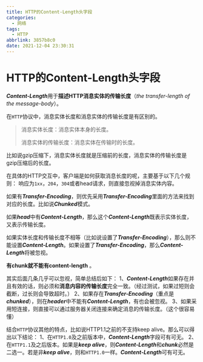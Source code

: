 ```yaml
---
title: HTTP的Content-Length头字段
categories:
  - 网络
tags:
  - HTTP
abbrlink: 3857b8c0
date: 2021-12-04 23:30:31
---
```






# HTTP的Content-Length头字段

***Content-Length***用于**描述HTTP消息实体的传输长度**（*the transfer-length of the message-body*）。

在`HTTP`协议中，消息实体长度和消息实体的传输长度是有区别的。

> 消息实体长度：消息实体本身的长度。
>
> 消息实体的传输长度：消息实体在传输时的长度。

比如说gzip压缩下，消息实体长度就是压缩前的长度，消息实体的传输长度是gzip压缩后的长度。

在具体的HTTP交互中，客户端是如何获取消息长度的呢，主要基于以下几个规则：
响应为`1xx`，`204`，`304`或者head请求，则直接忽视掉消息实体内容。

如果有***Transfer-Encoding***，则优先采用***Transfer-Encoding***里面的方法来找到对应的长度。比如说***Chunked***模式。

如果***head***中有***Content-Length***，那么这个***Content-Length***既表示实体长度，又表示传输长度。

如果实体长度和传输长度不相等（比如说设置了***Transfer-Encoding***），那么则不能设置***Content-Length***。如果设置了***Transfer-Encoding***，那么***Content-Length***将被忽视。

**有chunk就不能有content-length** 。

其实后面几条几乎可以忽视，简单总结后如下：
1、***Content-Length***如果存在并且有效的话，则必须和**消息内容的传输长度**完全一致。（经过测试，如果过短则会截断，过长则会导致超时。）
2、如果存在***Transfer-Encoding***（重点是***chunked***），则在***header***中不能有***Content-Length***，有也会被忽视。
3、如果采用短连接，则直接可以通过服务器关闭连接来确定消息的传输长度。（这个很容易懂）

结合`HTTP`协议其他的特点，比如说HTTP1.1之前的不支持keep alive。那么可以得出以下结论：
1、在`HTTP1.0`及之前版本中，***Content-Length***字段可有可无。
2、在`HTTP1.1`及之后版本。如果是***keep alive***，则***Content-Length***和***chunk***必然是二选一。若是非***keep alive***，则和`HTTP1.0`一样。***Content-Length***可有可无。


